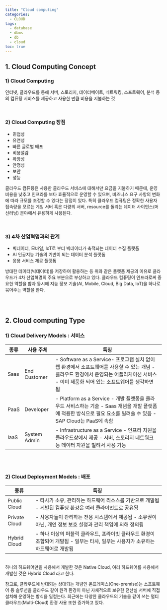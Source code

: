 ```yaml
---
title: "Cloud computing"
categories: 
  - CLOUD
tags:
  - database
  - dbms
  - db
  - cloud
toc: true
---
```


## 1. Cloud Computing Concept

### 1) Cloud Computing

인터넷, 클라우드를 통해 서버, 스토리지, 데이터베이트, 네트워킹, 소프트웨어, 분석 등의 컴퓨팅 서비스를 제공하고 사용한 만큼 비용을 지불하는 것

<br>

### 2) Cloud Computing 장점 

- 민첩성
- 유연성
- 빠른 글로벌 배포
- 비용절감
- 확장성
- 안정성
- 보안
- 성능

클라우드 컴퓨팅은 사용한 클라우드 서비스에 대해서만 요금을 지불하기 때문에, 운영 비용을 낮추고 인프라를 보다 효율적으로 운영할 수 있으며, 비즈니스 요구 사항의 변화에 따라 규모를 조정할 수 있다는 장점이 있다. 특히 클라우드 컴퓨팅은 정확한 사용자 접속량을 모르는 게임 서버 혹은 다량의 서버, resource를 돌리는 데이터 사이언스(머신러닝) 분야에서 유용하게 사용된다. 

<br>

### 3) 4차 산업혁명과의 관계

- 빅데이터, 모바일, IoT로 부터 빅데이터가 축적되는 데이터 수집 플랫폼
- AI 인공지능 기술의 기반이 되는 데이터 분석 플랫폼
- 응용 서비스 제공 플랫폼

방대한 데이터(빅데이터)를 저장하여 활용하는 등 위와 같은 플랫폼 제공의 이유로 클라우드가 4차 산업혁명의 주요 부분으로 부상하고 있다. 클라우드 컴퓨팅이 인프라로써 중요한 역할을 함과 동시에 지능 정보 기술(AI, Mobile, Cloud, Big Data, IoT)을 하나로 묶어주는 역할을 한다. 

<br><br>

## 2. Cloud computing Type

### 1) Cloud Delivery Models : 서비스 

| 종류 | 사용 주체    | 특징                                                         |
| ---- | ------------ | ------------------------------------------------------------ |
| Saas | End Customer | - Software as a Service- 프로그램 설치 없이 웹 환경에서 소프트웨어를 사용할 수 있는 개념 - 클라우드 환경에서 운영되는 어플리케이션 서비스 - 이미 제품화 되어 있는 소프트웨어를 생각하면 됨 |
| PaaS | Developer    | - Platform as a Service - 개발 플랫폼을 클라우드 서비스하는 기술 - Saas 개념을 개발 플랫폼에 적용한 방식으로 필요 요소를 빌려쓸 수 있음 - SAP Cloud는 PaaS에 속함 |
| IaaS | System Admin | - Infrastructure as a Service - 인프라 자원을 클라우드상에서 제공 - 서버, 스토리지 네트워크 등 데이터 자원을 빌려서 사용 가능 |

<br><br>

### 2) Cloud Deployment Models : 배포

| 종류          | 특징                                                         |
| ------------- | ------------------------------------------------------------ |
| Public Cloud  | - 타사가 소유, 관리하는 하드웨어 리소스를 기반으로 개발됨 - 게빌된 컴퓨팅 환걍은 여러 클라이언트로 공유됨 |
| Private Cloud | - 사용자들이 관리하는 전용 시스템에서 제공됨 - 소유권이 아닌, 개인 정보 보호 설정과 관리 책임에 의해 정의됨 |
| Hybrid Cloud  | - 하나 이상의 퍼블릭 클라우드, 프라이빗 클라우드 환경이 조합되어 개발됨 - 일부는 타사, 일부는 사용자가 소유하는 하드웨어로 개발됨 |

<br>하나의 하드웨어만을 사용해서 개발한 것은 Native Cloud, 여러 하드웨어를 사용해서 개발한 것은 Hybrid Cloud 라고 한다.

참고로, 클라우드에 반대되는 상대되는 개념인 온프레미스(One-premise)는 소프트웨어 등 솔루션을 클라우드 같이 원격 환경이 아닌 자체적으로 보유한 전산실 서버에 직접 설치해 운영하는 방식을 일컫는다.  최근에는 다양한 클라우드의 기술을 같이 쓰는 멀티 클라우드(Multi-Cloud) 환경 사용 또한 증가하고 있다. 
